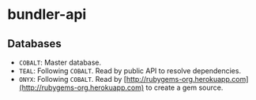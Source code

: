 bundler-api
===========

Databases
---------

 - `COBALT`: Master database.
 - `TEAL`: Following `COBALT`. Read by public API to resolve dependencies.
 - `ONYX`: Following `COBALT`. Read by
   [http://rubygems-org.herokuapp.com](http://rubygems-org.herokuapp.com)
   to create a gem source.
